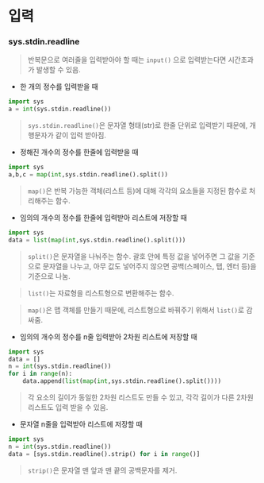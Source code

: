 # 입력

### sys.stdin.readline

> 반복문으로 여러줄을 입력받아야 할 때는 `input()` 으로 입력받는다면 시간초과가 발생할 수 있음.

- 한 개의 정수를 입력받을 때

```python
import sys
a = int(sys.stdin.readline())
```

> `sys.stdin.readline()`은 문자열 형태(str)로  한줄 단위로 입력받기 때문에, 개행문자가 같이 입력 받아짐. 

- 정해진 개수의 정수를 한줄에 입력받을 때 

```python
import sys
a,b,c = map(int,sys.stdin.readline().split())
```

> `map()`은 반복 가능한 객체(리스트 등)에 대해 각각의 요소들을 지정된 함수로 처리해주는 함수.

- 임의의 개수의 정수를 한줄에 입력받아 리스트에 저장할 때

```python
import sys
data = list(map(int,sys.stdin.readline().split()))
```

>`split()`은 문자열을 나눠주는 함수.  괄호 안에 특정 값을 넣어주면 그 값을 기준으로 문자열을 나누고, 아무 값도 넣어주지 않으면 공백(스페이스, 탭, 엔터 등)을 기준으로 나눔.

> `list()`는 자료형을 리스트형으로 변환해주는 함수.

> `map()`은 맵 객체를 만들기 때문에, 리스트형으로 바꿔주기 위해서 `list()`로 감싸줌.

- 임의의 개수의 정수를 n줄 입력받아 2차원 리스트에 저장할 때

```python
import sys
data = []
n = int(sys.stdin.readline())
for i in range(n):
    data.append(list(map(int,sys.stdin.readline().split())))
```

> 각 요소의 길이가 동일한 2차원 리스트도 만들 수 있고, 각각 길이가 다른 2차원 리스트도 입력 받을 수 있음.

- 문자열 n줄을 입력받아 리스트에 저장할 때

```python
import sys
n = int(sys.stdin.readline())
data = [sys.stdin.readline().strip() for i in range()]
```

> `strip()`은 문자열 맨 앞과 맨 끝의 공백문자를 제거.